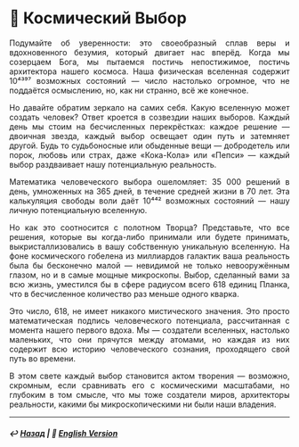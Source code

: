 # 🌌 Космический Выбор

<p align="justify">Подумайте об уверенности: это своеобразный сплав веры и вдохновенного безумия, который двигает нас вперёд. Когда мы созерцаем Бога, мы пытаемся постичь непостижимое, постичь архитектора нашего космоса. Наша физическая вселенная содержит 10⁴³⁹⁷ возможных состояний — число настолько огромное, что не поддаётся осмыслению, но, как ни странно, всё же конечное.</p>

<p align="justify">Но давайте обратим зеркало на самих себя. Какую вселенную может создать человек? Ответ кроется в созвездии наших выборов. Каждый день мы стоим на бесчисленных перекрёстках: каждое решение — двоичная звезда, каждый выбор освещает один путь и затемняет другой. Будь то судьбоносные или обыденные вещи — добродетель или порок, любовь или страх, даже «Кока-Кола» или «Пепси» — каждый выбор раздваивает нашу потенциальную реальность.</p>

<p align="justify">Математика человеческого выбора ошеломляет: 35 000 решений в день, умноженных на 365 дней, в течение средней жизни в 70 лет. Эта калькуляция свободы воли даёт 10⁴⁴² возможных состояний — нашу личную потенциальную вселенную.</p>

<p align="justify">Но как это соотносится с полотном Творца? Представьте, что все решения, которые вы когда-либо принимали или будете принимать, выкристаллизовались в вашу собственную уникальную вселенную. На фоне космического гобелена из миллиардов галактик ваша реальность была бы бесконечно малой — невидимой не только невооружённым глазом, но и в самые мощные микроскопы. Выбор, сделанный вами за всю жизнь, уместился бы в сфере радиусом всего 618 единиц Планка, что в бесчисленное количество раз меньше одного кварка.</p>

<p align="justify">Это число, 618, не имеет никакого мистического значения. Это просто математическая подпись человеческого потенциала, рассчитанная с момента нашего первого вдоха. Мы — создатели вселенных, настолько маленьких, что они прячутся между атомами, но каждая из них содержит всю историю человеческого сознания, проходящего свой путь во времени.</p>

<p align="justify">В этом свете каждый выбор становится актом творения — возможно, скромным, если сравнивать его с космическими масштабами, но глубоким в том смысле, что мы тоже создатели миров, архитекторы реальности, какими бы микроскопическими ни были наши владения.</p>

***

##### ↩️ [Назад](https://rozephyros.github.io/index-2.html) | 🗽 [English Version](english.md)
